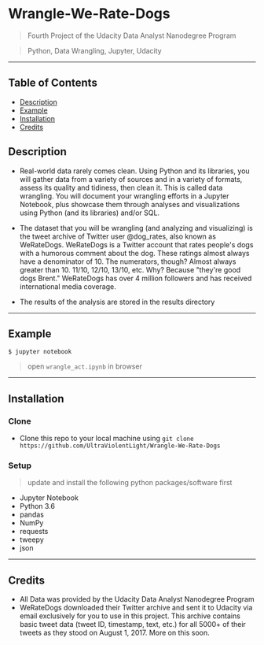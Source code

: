 # Wrangle-We-Rate-Dogs

> Fourth Project of the Udacity Data Analyst Nanodegree Program

> Python, Data Wrangling, Jupyter, Udacity

---

## Table of Contents 

- [Description](#description)
- [Example](#example)
- [Installation](#installation)
- [Credits](#credits)

## Description

- Real-world data rarely comes clean. Using Python and its libraries, you will gather data from a variety of sources and in a variety of formats, assess its quality and tidiness, then clean it. This is called data wrangling. You will document your wrangling efforts in a Jupyter Notebook, plus showcase them through analyses and visualizations using Python (and its libraries) and/or SQL.

- The dataset that you will be wrangling (and analyzing and visualizing) is the tweet archive of Twitter user @dog_rates, also known as WeRateDogs. WeRateDogs is a Twitter account that rates people's dogs with a humorous comment about the dog. These ratings almost always have a denominator of 10. The numerators, though? Almost always greater than 10. 11/10, 12/10, 13/10, etc. Why? Because "they're good dogs Brent." WeRateDogs has over 4 million followers and has received international media coverage.

- The results of the analysis are stored in the results directory

---

## Example

```shell
$ jupyter notebook
```

> open `wrangle_act.ipynb` in browser

---

## Installation

### Clone

- Clone this repo to your local machine using `git clone https://github.com/UltraViolentLight/Wrangle-We-Rate-Dogs`

### Setup
> update and install the following python packages/software first

- Jupyter Notebook
- Python 3.6
- pandas
- NumPy
- requests
- tweepy
- json

---

## Credits

- All Data was provided by the Udacity Data Analyst Nanodegree Program 
- WeRateDogs downloaded their Twitter archive and sent it to Udacity via email exclusively for you to use in this project. This archive contains basic tweet data (tweet ID, timestamp, text, etc.) for all 5000+ of their tweets as they stood on August 1, 2017. More on this soon.

